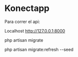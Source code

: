 # Konectapp

Para correr el api:

Localhost http://127.0.0.1:8000

php artisan migrate

php artisan migrate:refresh --seed